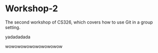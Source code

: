# Workshop-2

The second workshop of CS326, which covers how to use Git in a group setting.

yadadadada

wowowowowowowowowow
